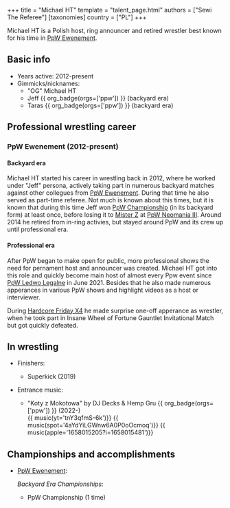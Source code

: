 +++
title = "Michael HT"
template = "talent_page.html"
authors = ["Sewi The Referee"]
[taxonomies]
country = ["PL"]
+++

Michael HT is a Polish host, ring announcer and retired wrestler best known for his time in [PpW Ewenement](@/o/ppw.md).

## Basic info

* Years active: 2012-present
* Gimmicks/nicknames:
  - "OG" Michael HT
  - Jeff {{ org_badge(orgs=['ppw']) }} (backyard era)
  - Taras {{ org_badge(orgs=['ppw']) }} (backyard era)
 
## Professional wrestling career

### PpW Ewenement (2012-present)

#### Backyard era

Michael HT started his career in wrestling back in 2012, where he worked under "Jeff" persona, actively taking part in numerous backyard matches against other collegues from [PpW Ewenement](@/o/ppw.md). During that time he also served as part-time referee. Not much is known about this times, but it is known that during this time Jeff won [PpW Championship](@/c/ppw-championship.md) (in its backyard form) at least once, before losing it to [Mister Z](@/w/mister-z.md) at [PpW Neomania III](@/e/ppw/2013-07-12-ppw-neomania-iii.md). Around 2014 he retired from in-ring activies, but stayed around PpW and its crew up until professional era.

#### Professional era

After PpW began to make open for public, more professional shows the need for pernament host and announcer was created. Michael HT got into this role and quickly become main host of almost every Ppw event since [PpW Ledwo Legalne](@/e/ppw/2021-06-12-ppw-ledwo-legalne.md) in June 2021. Besides that he also made numerous apperances in various PpW shows and highlight videos as a host or interviewer.

During [Hardcore Friday X4](@/e/ppw/2024-08-23-ppw-hardcore-friday-x4.md) he made surprise one-off apperance as wrestler, when he took part in Insane Wheel of Fortune Gauntlet Invitational Match but got quickly defeated.

## In wrestling

* Finishers:
  - Superkick (2019)

* Entrance music:
  - "Koty z Mokotowa" by DJ Decks & Hemp Gru
     {{ org_badge(orgs=['ppw']) }} (2022-) <br>
     {{ music(yt='tnY3qfmS-6k')}}
     {{ music(spot='4aYdYiLGWnw6A0P0oOcmoq')}}
     {{ music(apple='1658015205?i=1658015481')}}

## Championships and accomplishments

* [PpW Ewenement](@/o/ppw.md):

  _Backyard Era Championships_:
  - PpW Championship (1 time)

